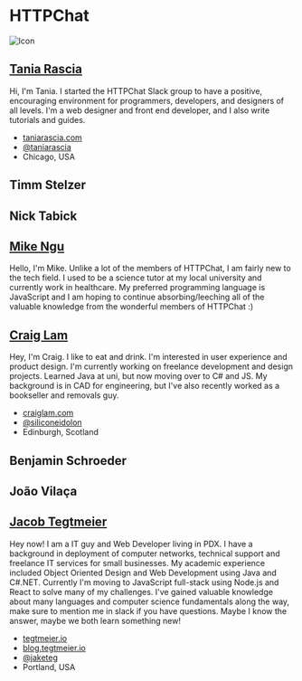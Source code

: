 # HTTPChat
![Icon](https://raw.githubusercontent.com/httpchat/httpchat.github.io/master/images/http-small.png)

## [Tania Rascia](https://github.com/taniarascia)

Hi, I'm Tania. I started the HTTPChat Slack group to have a positive, encouraging environment for programmers, developers, and designers of all levels. I'm a web designer and front end developer, and I also write tutorials and guides.

- [taniarascia.com](https://www.taniarascia.com)
- [@taniarascia](https://twitter.com/taniarascia)
- Chicago, USA

## Timm Stelzer

## Nick Tabick

## [Mike Ngu](https://github.com/mikengu)

Hello, I'm Mike. Unlike a lot of the members of HTTPChat, I am fairly new to the tech field. I used to be a science tutor at my local university and currently work in healthcare. My preferred programming language is JavaScript and I am hoping to continue absorbing/leeching all of the valuable knowledge from the wonderful members of HTTPChat :)

## [Craig Lam](https://github.com/siliconeidolon)

Hey, I'm Craig. I like to eat and drink. I'm interested in user experience and product design. I'm currently working on freelance development and design projects. Learned Java at uni, but now moving over to C# and JS. My background is in CAD for engineering, but I've also recently worked as a bookseller and removals guy.

- [craiglam.com](http://www.craiglam.com)
- [@siliconeidolon](https://twitter.com/siliconeidolon)
- Edinburgh, Scotland

## Benjamin Schroeder

## João Vilaça

## [Jacob Tegtmeier](https://github.com/jtegtmeier)

Hey now! I am a IT guy and Web Developer living in PDX. I have a background in deployment of computer networks, technical support and freelance IT services for small businesses. My academic experience included Object Oriented Design and Web Development using Java and C#.NET. Currently I'm moving to JavaScript full-stack using Node.js and React to solve many of my challenges. I've gained valuable knowledge about many languages and computer science fundamentals along the way, make sure to mention me in slack if you have questions. Maybe I know the answer, maybe we both learn something new!

- [tegtmeier.io](http://tegtmeier.io)
- [blog.tegtmeier.io](http://blog.tegtmeier.io)
- [@jaketeg](https://twitter.com/jaketeg)
- Portland, USA


[//]: # (Space at the end of the file)
<br><br>
